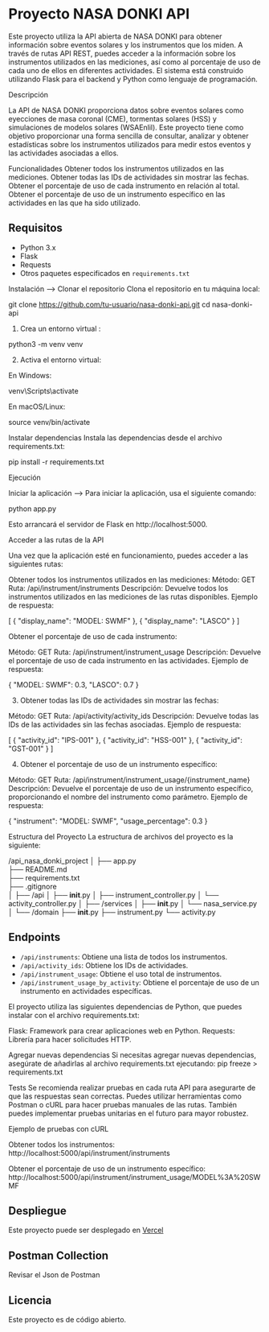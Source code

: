 # Proyecto NASA DONKI API

Este proyecto utiliza la API abierta de NASA DONKI para obtener información sobre eventos solares y los instrumentos que los miden. A través de rutas API REST, puedes acceder a la información sobre los instrumentos utilizados en las mediciones, así como al porcentaje de uso de cada uno de ellos en diferentes actividades. El sistema está construido utilizando Flask para el backend y Python como lenguaje de programación.

Descripción

La API de NASA DONKI proporciona datos sobre eventos solares como eyecciones de masa coronal (CME), tormentas solares (HSS) y simulaciones de modelos solares (WSAEnlil). Este proyecto tiene como objetivo proporcionar una forma sencilla de consultar, analizar y obtener estadísticas sobre los instrumentos utilizados para medir estos eventos y las actividades asociadas a ellos.

Funcionalidades
Obtener todos los instrumentos utilizados en las mediciones.
Obtener todas las IDs de actividades sin mostrar las fechas.
Obtener el porcentaje de uso de cada instrumento en relación al total.
Obtener el porcentaje de uso de un instrumento específico en las actividades en las que ha sido utilizado.

## Requisitos
- Python 3.x
- Flask
- Requests
- Otros paquetes especificados en `requirements.txt`


Instalación --> Clonar el repositorio
Clona el repositorio en tu máquina local:

git clone https://github.com/tu-usuario/nasa-donki-api.git
cd nasa-donki-api

1. Crea un entorno virtual :

python3 -m venv venv

2. Activa el entorno virtual:

En Windows:

venv\Scripts\activate

En macOS/Linux:

source venv/bin/activate

Instalar dependencias
Instala las dependencias desde el archivo requirements.txt:

pip install -r requirements.txt

Ejecución

Iniciar la aplicación --> Para iniciar la aplicación, usa el siguiente comando:

python app.py

Esto arrancará el servidor de Flask en http://localhost:5000.

Acceder a las rutas de la API

Una vez que la aplicación esté en funcionamiento, puedes acceder a las siguientes rutas:

Obtener todos los instrumentos utilizados en las mediciones:
Método: GET
Ruta: /api/instrument/instruments
Descripción: Devuelve todos los instrumentos utilizados en las mediciones de las rutas disponibles.
Ejemplo de respuesta:

[
  { "display_name": "MODEL: SWMF" },
  { "display_name": "LASCO" }
]

Obtener el porcentaje de uso de cada instrumento:

Método: GET
Ruta: /api/instrument/instrument_usage
Descripción: Devuelve el porcentaje de uso de cada instrumento en las actividades.
Ejemplo de respuesta:

{
  "MODEL: SWMF": 0.3,
  "LASCO": 0.7
}

3. Obtener todas las IDs de actividades sin mostrar las fechas:

Método: GET
Ruta: /api/activity/activity_ids
Descripción: Devuelve todas las IDs de las actividades sin las fechas asociadas.
Ejemplo de respuesta:

[
  { "activity_id": "IPS-001" },
  { "activity_id": "HSS-001" },
  { "activity_id": "GST-001" }
]

4. Obtener el porcentaje de uso de un instrumento específico:

Método: GET
Ruta: /api/instrument/instrument_usage/{instrument_name}
Descripción: Devuelve el porcentaje de uso de un instrumento específico, proporcionando el nombre del instrumento como parámetro.
Ejemplo de respuesta:

{
  "instrument": "MODEL: SWMF",
  "usage_percentage": 0.3
}

Estructura del Proyecto
La estructura de archivos del proyecto es la siguiente:

/api_nasa_donki_project
│
├── app.py               
├── README.md            
├── requirements.txt    
├── .gitignore           
│
├── /api
│   ├── __init__.py
│   ├── instrument_controller.py
│   └── activity_controller.py
│
├── /services
│   ├── __init__.py
│   └── nasa_service.py
│
└── /domain
    ├── __init__.py
    ├── instrument.py
    └── activity.py

## Endpoints
- `/api/instruments`: Obtiene una lista de todos los instrumentos.
- `/api/activity_ids`: Obtiene los IDs de actividades.
- `/api/instrument_usage`: Obtiene el uso total de instrumentos.
- `/api/instrument_usage_by_activity`: Obtiene el porcentaje de uso de un instrumento en actividades específicas.

El proyecto utiliza las siguientes dependencias de Python, que puedes instalar con el archivo requirements.txt:

Flask: Framework para crear aplicaciones web en Python.
Requests: Librería para hacer solicitudes HTTP.

Agregar nuevas dependencias
Si necesitas agregar nuevas dependencias, asegúrate de añadirlas al archivo requirements.txt ejecutando:
pip freeze > requirements.txt

Tests
Se recomienda realizar pruebas en cada ruta API para asegurarte de que las respuestas sean correctas. Puedes utilizar herramientas como Postman o cURL para hacer pruebas manuales de las rutas. También puedes implementar pruebas unitarias en el futuro para mayor robustez.

Ejemplo de pruebas con cURL

Obtener todos los instrumentos:
http://localhost:5000/api/instrument/instruments

Obtener el porcentaje de uso de un instrumento específico:
http://localhost:5000/api/instrument/instrument_usage/MODEL%3A%20SWMF

## Despliegue
Este proyecto puede ser desplegado en [Vercel](https://vercel.com/)

## Postman Collection
Revisar el Json de Postman


## Licencia
Este proyecto es de código abierto.
